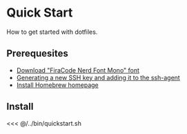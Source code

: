 # Quick Start

How to get started with dotfiles.

## Prerequesites

- [Download "FiraCode Nerd Font Mono" font](https://www.nerdfonts.com/font-downloads)
- [Generating a new SSH key and adding it to the ssh-agent](https://docs.github.com/en/github-ae@latest/github/authenticating-to-github/generating-a-new-ssh-key-and-adding-it-to-the-ssh-agent)
- [Install Homebrew homepage](https://brew.sh)

## Install

<<< @/../bin/quickstart.sh
 

